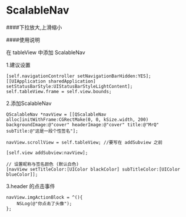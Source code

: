 # ScalableNav
####下拉放大,上滑缩小

####使用说明

在 tableView 中添加 ScalableNav 

1.建议设置


    [self.navigationController setNavigationBarHidden:YES];
    [[UIApplication sharedApplication] setStatusBarStyle:UIStatusBarStyleLightContent];
    self.tableView.frame = self.view.bounds;

2.添加ScalableNav


    QScalableNav *navView = [[QScalableNav alloc]initWithFrame:CGRectMake(0, 0, kSize.width, 200) backgroundImage:@"cover" headerImage:@"cover" title:@"MrQ" subTitle:@"这是一段个性签名"];

    navView.scrollView = self.tableView; //要写在 addSubview 之前

    [self.view addSubview:navView]; 

    // 设置昵称与签名颜色 (默认白色)
    [navView setTitleColor:[UIColor blackColor] subTitleColor:[UIColor blueColor]];


3.header 的点击事件


    navView.imgActionBlock = ^(){
        NSLog(@"你点击了头像");
    };
